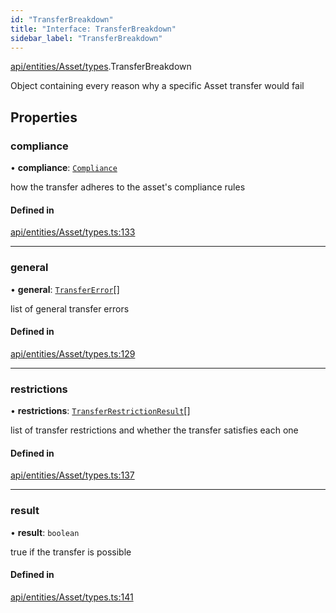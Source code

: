```yaml
---
id: "TransferBreakdown"
title: "Interface: TransferBreakdown"
sidebar_label: "TransferBreakdown"
---
```


[api/entities/Asset/types](../../../../../../modules/API/Entities/Asset/Types/Types.md).TransferBreakdown

Object containing every reason why a specific Asset transfer would fail

## Properties

### compliance

• **compliance**: [`Compliance`](../../../Types/Compliance/Compliance.md)

how the transfer adheres to the asset's compliance rules

#### Defined in

[api/entities/Asset/types.ts:133](https://github.com/PolymeshAssociation/polymesh-sdk/blob/fe2e6dd1d/src/api/entities/Asset/types.ts#L133)

___

### general

• **general**: [`TransferError`](../../../../../../enums/API/Entities/Asset/Types/TransferError/TransferError.md)[]

list of general transfer errors

#### Defined in

[api/entities/Asset/types.ts:129](https://github.com/PolymeshAssociation/polymesh-sdk/blob/fe2e6dd1d/src/api/entities/Asset/types.ts#L129)

___

### restrictions

• **restrictions**: [`TransferRestrictionResult`](../TransferRestrictionResult/TransferRestrictionResult.md)[]

list of transfer restrictions and whether the transfer satisfies each one

#### Defined in

[api/entities/Asset/types.ts:137](https://github.com/PolymeshAssociation/polymesh-sdk/blob/fe2e6dd1d/src/api/entities/Asset/types.ts#L137)

___

### result

• **result**: `boolean`

true if the transfer is possible

#### Defined in

[api/entities/Asset/types.ts:141](https://github.com/PolymeshAssociation/polymesh-sdk/blob/fe2e6dd1d/src/api/entities/Asset/types.ts#L141)
